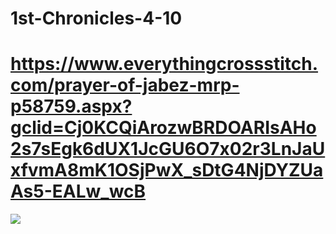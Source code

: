 # 1st-Chronicles-4-10

# https://www.everythingcrossstitch.com/prayer-of-jabez-mrp-p58759.aspx?gclid=Cj0KCQiArozwBRDOARIsAHo2s7sEgk6dUX1JcGU6O7x02r3LnJaUxfvmA8mK1OSjPwX_sDtG4NjDYZUaAs5-EALw_wcB

![](https://www.everythingcrossstitch.com/images/product/responsive/58759.jpg)
